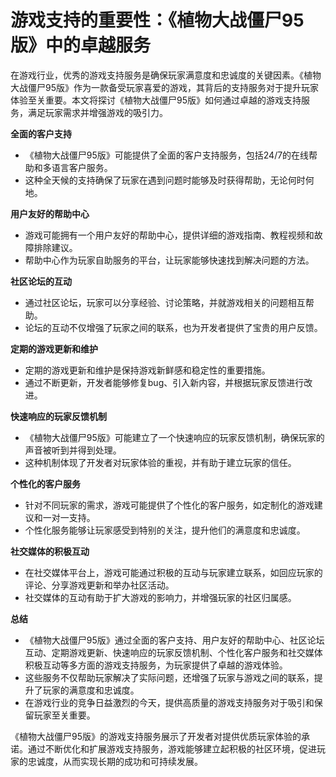 # 游戏支持的重要性：《植物大战僵尸95版》中的卓越服务

在游戏行业，优秀的游戏支持服务是确保玩家满意度和忠诚度的关键因素。《植物大战僵尸95版》作为一款备受玩家喜爱的游戏，其背后的支持服务对于提升玩家体验至关重要。本文将探讨《植物大战僵尸95版》如何通过卓越的游戏支持服务，满足玩家需求并增强游戏的吸引力。

**全面的客户支持**
- 《植物大战僵尸95版》可能提供了全面的客户支持服务，包括24/7的在线帮助和多语言客户服务。
- 这种全天候的支持确保了玩家在遇到问题时能够及时获得帮助，无论何时何地。

**用户友好的帮助中心**
- 游戏可能拥有一个用户友好的帮助中心，提供详细的游戏指南、教程视频和故障排除建议。
- 帮助中心作为玩家自助服务的平台，让玩家能够快速找到解决问题的方法。

**社区论坛的互动**
- 通过社区论坛，玩家可以分享经验、讨论策略，并就游戏相关的问题相互帮助。
- 论坛的互动不仅增强了玩家之间的联系，也为开发者提供了宝贵的用户反馈。

**定期的游戏更新和维护**
- 定期的游戏更新和维护是保持游戏新鲜感和稳定性的重要措施。
- 通过不断更新，开发者能够修复bug、引入新内容，并根据玩家反馈进行改进。

**快速响应的玩家反馈机制**
- 《植物大战僵尸95版》可能建立了一个快速响应的玩家反馈机制，确保玩家的声音被听到并得到处理。
- 这种机制体现了开发者对玩家体验的重视，并有助于建立玩家的信任。

**个性化的客户服务**
- 针对不同玩家的需求，游戏可能提供了个性化的客户服务，如定制化的游戏建议和一对一支持。
- 个性化服务能够让玩家感受到特别的关注，提升他们的满意度和忠诚度。

**社交媒体的积极互动**
- 在社交媒体平台上，游戏可能通过积极的互动与玩家建立联系，如回应玩家的评论、分享游戏更新和举办社区活动。
- 社交媒体的互动有助于扩大游戏的影响力，并增强玩家的社区归属感。

**总结**
- 《植物大战僵尸95版》通过全面的客户支持、用户友好的帮助中心、社区论坛互动、定期游戏更新、快速响应的玩家反馈机制、个性化客户服务和社交媒体积极互动等多方面的游戏支持服务，为玩家提供了卓越的游戏体验。
- 这些服务不仅帮助玩家解决了实际问题，还增强了玩家与游戏之间的联系，提升了玩家的满意度和忠诚度。
- 在游戏行业的竞争日益激烈的今天，提供高质量的游戏支持服务对于吸引和保留玩家至关重要。

《植物大战僵尸95版》的游戏支持服务展示了开发者对提供优质玩家体验的承诺。通过不断优化和扩展游戏支持服务，游戏能够建立起积极的社区环境，促进玩家的忠诚度，从而实现长期的成功和可持续发展。